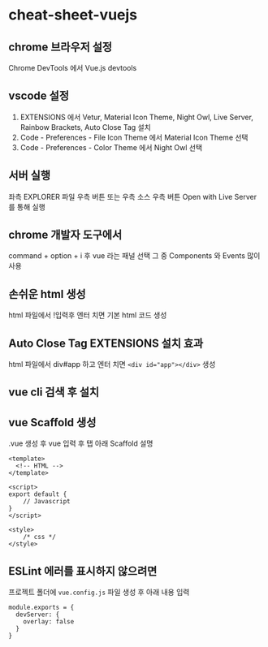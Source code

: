 # cheat-sheet-vuejs

## chrome 브라우저 설정
Chrome DevTools 에서 Vue.js devtools

## vscode 설정
1. EXTENSIONS 에서 Vetur, Material Icon Theme, Night Owl, Live Server, Rainbow Brackets, Auto Close Tag 설치
2. Code - Preferences - File Icon Theme 에서 Material Icon Theme 선택
3. Code - Preferences - Color Theme 에서 Night Owl 선택

## 서버 실행
좌측 EXPLORER 파일 우측 버튼 또는 우측 소스 우측 버튼 Open with Live Server 를 통해 실행

## chrome 개발자 도구에서
command + option + i 후 vue 라는 패널 선택 그 중 Components 와 Events 많이 사용

## 손쉬운 html 생성
html 파일에서 !입력후 엔터 치면 기본 html 코드 생성

## Auto Close Tag EXTENSIONS 설치 효과
html 파일에서 div#app 하고 엔터 치면 ```<div id="app"></div>``` 생성

## vue cli 검색 후 설치

## vue Scaffold 생성
.vue 생성 후 vue 입력 후 탭
아래 Scaffold 설명
```
<template>
  <!-- HTML -->
</template>

<script>
export default {
    // Javascript
}
</script>

<style>
    /* css */
</style>
```

## ESLint 에러를 표시하지 않으려면
프로젝트 폴더에 `vue.config.js` 파일 생성 후 아래 내용 입력
```
module.exports = {
  devServer: {
    overlay: false
  }
}
```
